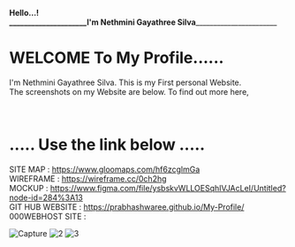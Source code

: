 **Hello...!  
     _____________________**I'm Nethmini Gayathree Silva****_______________________ 
     
     
    

# **WELCOME** To My Profile......   



I'm Nethmini Gayathree Silva.
This is my First personal Website. <br>The screenshots on my Website are below. 
To find out more here, <br> 

<br>

# **.....  Use** the link below  .....

SITE MAP :  https://www.gloomaps.com/hf6zcglmGa<br>
WIREFRAME :  https://wireframe.cc/0ch2hg<br>
MOCKUP :  https://www.figma.com/file/ysbskvWLLOESqhIVJAcLeI/Untitled?node-id=284%3A13<br>
GIT HUB WEBSITE :  https://prabhashwaree.github.io/My-Profile/<br>
000WEBHOST SITE :  

![Capture](https://user-images.githubusercontent.com/90233777/148993172-31844ef6-e647-4865-8859-057ae0c21e4f.PNG)
![2](https://user-images.githubusercontent.com/90233777/148994364-39d97df5-7305-48e6-b503-bf749614ea07.PNG)
![3](https://user-images.githubusercontent.com/90233777/148994386-db35b160-6b42-4eb7-af84-229847bb1985.PNG)
